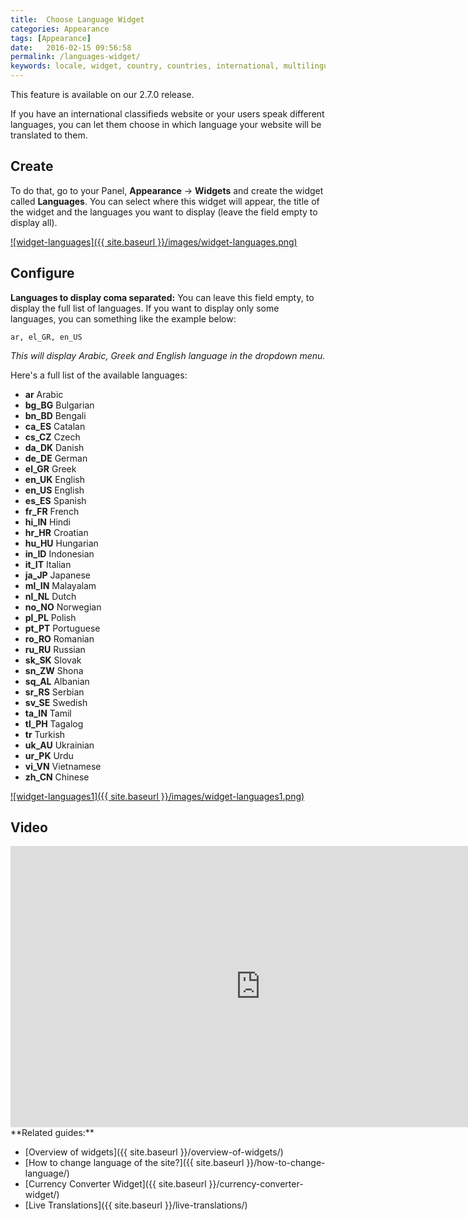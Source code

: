 ```yaml
---
title:  Choose Language Widget
categories: Appearance
tags: [Appearance]
date:   2016-02-15 09:56:58
permalink: /languages-widget/
keywords: locale, widget, country, countries, international, multilingual, change language, sidebar
---
```

<div class="alert alert-warning">
<strong><i class="glyphicon glyphicon-warning-sign"></i> </strong> This feature is available on our 2.7.0 release.
</div>

If you have an international classifieds website or your users speak different languages, you can let them choose in which language your website will be translated to them.

## Create

To do that, go to your Panel, **Appearance** -> **Widgets** and create the widget called **Languages**. You can select where this widget will appear, the title of the widget and the languages you want to display (leave the field empty to display all).

<a href="{{ site.baseurl }}/images/widget-languages.png" class="thumbnail gallery-item" data-gallery>
![widget-languages]({{ site.baseurl }}/images/widget-languages.png)
</a>

## Configure

**Languages to display coma separated:** You can leave this field empty, to display the full list of languages. If you want to display only some languages, you can something like the example below:

    ar, el_GR, en_US

_This will display Arabic, Greek and English language in the dropdown menu._

Here's a full list of the available languages:

+ **ar** Arabic
+ **bg_BG** Bulgarian
+ **bn_BD** Bengali
+ **ca_ES** Catalan
+ **cs_CZ** Czech
+ **da_DK** Danish
+ **de_DE** German
+ **el_GR** Greek
+ **en_UK** English
+ **en_US** English
+ **es_ES** Spanish
+ **fr_FR** French
+ **hi_IN** Hindi
+ **hr_HR** Croatian
+ **hu_HU** Hungarian
+ **in_ID** Indonesian
+ **it_IT** Italian
+ **ja_JP** Japanese
+ **ml_IN** Malayalam
+ **nl_NL** Dutch
+ **no_NO** Norwegian
+ **pl_PL** Polish
+ **pt_PT** Portuguese
+ **ro_RO** Romanian
+ **ru_RU** Russian
+ **sk_SK** Slovak
+ **sn_ZW** Shona
+ **sq_AL** Albanian
+ **sr_RS** Serbian
+ **sv_SE** Swedish
+ **ta_IN** Tamil
+ **tl_PH** Tagalog
+ **tr** Turkish
+ **uk_AU** Ukrainian
+ **ur_PK** Urdu
+ **vi_VN** Vietnamese
+ **zh_CN** Chinese


<a href="{{ site.baseurl }}/images/widget-languages1.png" class="thumbnail gallery-item" data-gallery>
![widget-languages1]({{ site.baseurl }}/images/widget-languages1.png)
</a>

## Video

<iframe width="800" height="450" src="https://www.youtube.com/embed/3B48Flonf-Y" frameborder="0" allowfullscreen></iframe>

<br>
**Related guides:**

* [Overview of widgets]({{ site.baseurl }}/overview-of-widgets/)
* [How to change language of the site?]({{ site.baseurl }}/how-to-change-language/)
* [Currency Converter Widget]({{ site.baseurl }}/currency-converter-widget/)
* [Live Translations]({{ site.baseurl }}/live-translations/)














